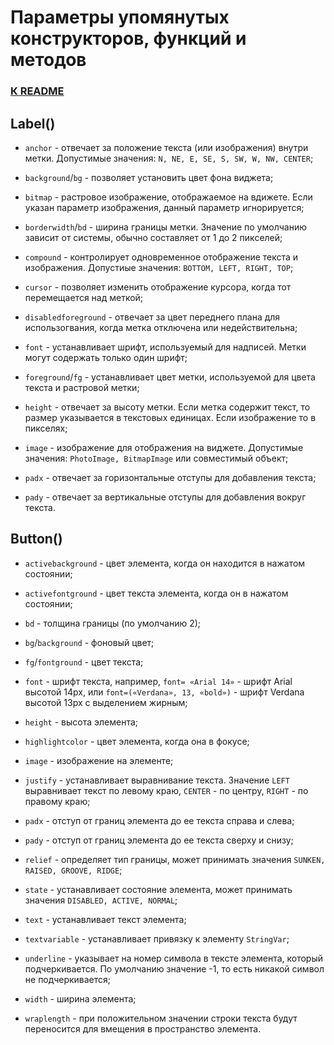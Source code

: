 # Параметры упомянутых конструкторов, функций и методов

### [К README](README.md/#-курс-по-tkinter)

## Label()

* `anchor` - отвечает за положение текста (или изображения) внутри метки. Допустимые значения: `N, NE, E, SE, S, SW, W, NW, CENTER`;

* `background`/`bg` - позволяет установить цвет фона виджета;

* `bitmap` - растровое изображение, отображаемое на вдижете. Если указан параметр изображения, данный параметр игнорируется;

* `borderwidth`/`bd` - ширина границы метки. Значение по умолчанию зависит от системы, обычно составляет от 1 до 2 пикселей;

* `compound` - контролирует одновременное отображение текста и изображения. Допустиые значения: `BOTTOM, LEFT, RIGHT, TOP`;

* `cursor` - позволяет изменить отображение курсора, когда тот перемещается над меткой;

* `disabledforeground` - отвечает за цвет переднего плана для использогвания, когда метка отключена или недействительна;

* `font` - устанавливает шрифт, используемый для надписей. Метки могут содержать только один шрифт;

* `foreground`/`fg` - устанавливает цвет метки, используемой для цвета текста и растровой метки;

* `height` - отвечает за высоту метки. Если метка содержит текст, то размер указывается в текстовых единицах. Если изображение то в пикселях;

* `image` - изображение для отображения на виджете. Допустимые значения: `PhotoImage, BitmapImage` или совместимый объект;

* `padx` - отвечает за горизонтальные отступы для добавления текста;

* `pady` - отвечает за вертикальные отступы для добавления вокруг текста.

## Button()

* `activebackground` - цвет элемента, когда он находится в нажатом состоянии;

* `activefontground` - цвет текста элемента, когда он в нажатом состоянии;

* `bd` - толщина границы (по умолчанию 2);

* `bg`/`background` - фоновый цвет;

* `fg`/`fontground` - цвет текста;

* `font` - шрифт текста, например, `font= «Arial 14»` - шрифт Arial высотой 14px, или `font=(«Verdana», 13, «bold»)` - шрифт Verdana высотой 13px с выделением жирным;

* `height` - высота элемента;

* `highlightcolor` - цвет элемента, когда она в фокусе;

* `image` - изображение на элементе;

* `justify` - устанавливает выравнивание текста. Значение `LEFT` выравнивает текст по левому краю, `CENTER` - по центру, `RIGHT` - по правому краю;

* `padx` - отступ от границ элемента до ее текста справа и слева;

* `pady` - отступ от границ элемента до ее текста сверху и снизу;

* `relief` - определяет тип границы, может принимать значения `SUNKEN, RAISED, GROOVE, RIDGE`;

* `state` - устанавливает состояние элемента, может принимать значения `DISABLED, ACTIVE, NORMAL`;

* `text` - устанавливает текст элемента;

* `textvariable` - устанавливает привязку к элементу `StringVar`;

* `underline` - указывает на номер символа в тексте элемента, который подчеркивается. По умолчанию значение -1, то есть никакой символ не подчеркивается;

* `width` - ширина элемента;

* `wraplength` - при положительном значении строки текста будут переносится для вмещения в пространство элемента.
